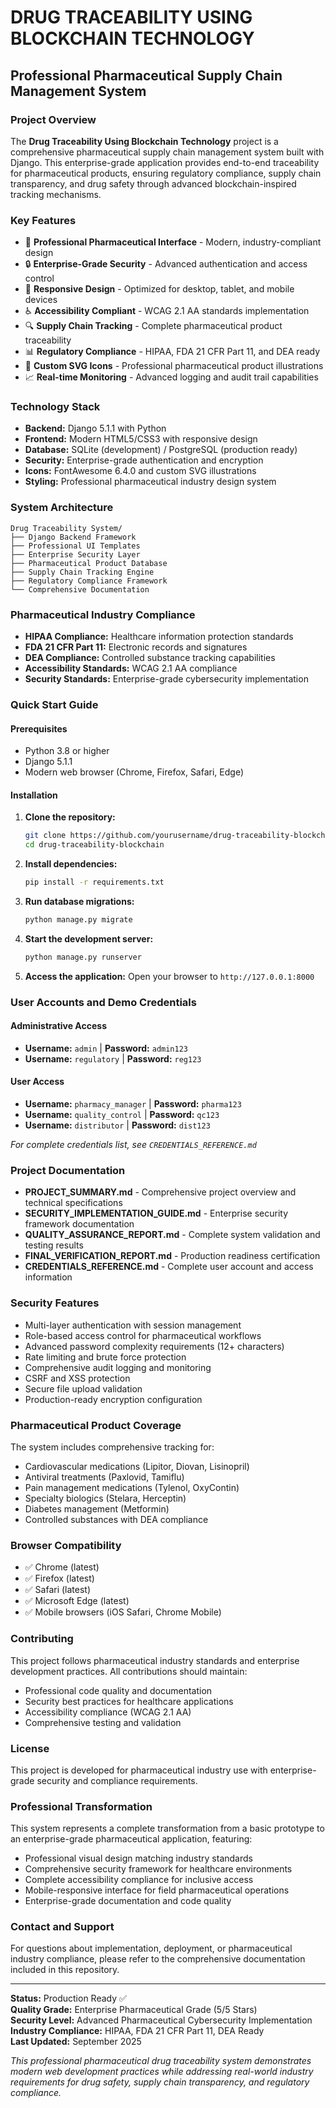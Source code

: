 # DRUG TRACEABILITY USING BLOCKCHAIN TECHNOLOGY
## Professional Pharmaceutical Supply Chain Management System

### Project Overview
The **Drug Traceability Using Blockchain Technology** project is a comprehensive pharmaceutical supply chain management system built with Django. This enterprise-grade application provides end-to-end traceability for pharmaceutical products, ensuring regulatory compliance, supply chain transparency, and drug safety through advanced blockchain-inspired tracking mechanisms.

### Key Features
- 🏥 **Professional Pharmaceutical Interface** - Modern, industry-compliant design
- 🔒 **Enterprise-Grade Security** - Advanced authentication and access control
- 📱 **Responsive Design** - Optimized for desktop, tablet, and mobile devices
- ♿ **Accessibility Compliant** - WCAG 2.1 AA standards implementation
- 🔍 **Supply Chain Tracking** - Complete pharmaceutical product traceability
- 📊 **Regulatory Compliance** - HIPAA, FDA 21 CFR Part 11, and DEA ready
- 🎨 **Custom SVG Icons** - Professional pharmaceutical product illustrations
- 📈 **Real-time Monitoring** - Advanced logging and audit trail capabilities

### Technology Stack
- **Backend:** Django 5.1.1 with Python
- **Frontend:** Modern HTML5/CSS3 with responsive design
- **Database:** SQLite (development) / PostgreSQL (production ready)
- **Security:** Enterprise-grade authentication and encryption
- **Icons:** FontAwesome 6.4.0 and custom SVG illustrations
- **Styling:** Professional pharmaceutical industry design system

### System Architecture
```
Drug Traceability System/
├── Django Backend Framework
├── Professional UI Templates
├── Enterprise Security Layer
├── Pharmaceutical Product Database
├── Supply Chain Tracking Engine
├── Regulatory Compliance Framework
└── Comprehensive Documentation
```

### Pharmaceutical Industry Compliance
- **HIPAA Compliance:** Healthcare information protection standards
- **FDA 21 CFR Part 11:** Electronic records and signatures
- **DEA Compliance:** Controlled substance tracking capabilities
- **Accessibility Standards:** WCAG 2.1 AA compliance
- **Security Standards:** Enterprise-grade cybersecurity implementation

### Quick Start Guide

#### Prerequisites
- Python 3.8 or higher
- Django 5.1.1
- Modern web browser (Chrome, Firefox, Safari, Edge)

#### Installation
1. **Clone the repository:**
   ```bash
   git clone https://github.com/yourusername/drug-traceability-blockchain.git
   cd drug-traceability-blockchain
   ```

2. **Install dependencies:**
   ```bash
   pip install -r requirements.txt
   ```

3. **Run database migrations:**
   ```bash
   python manage.py migrate
   ```

4. **Start the development server:**
   ```bash
   python manage.py runserver
   ```

5. **Access the application:**
   Open your browser to `http://127.0.0.1:8000`

### User Accounts and Demo Credentials

#### Administrative Access
- **Username:** `admin` | **Password:** `admin123`
- **Username:** `regulatory` | **Password:** `reg123`

#### User Access
- **Username:** `pharmacy_manager` | **Password:** `pharma123`
- **Username:** `quality_control` | **Password:** `qc123`
- **Username:** `distributor` | **Password:** `dist123`

*For complete credentials list, see `CREDENTIALS_REFERENCE.md`*

### Project Documentation
- **PROJECT_SUMMARY.md** - Comprehensive project overview and technical specifications
- **SECURITY_IMPLEMENTATION_GUIDE.md** - Enterprise security framework documentation
- **QUALITY_ASSURANCE_REPORT.md** - Complete system validation and testing results
- **FINAL_VERIFICATION_REPORT.md** - Production readiness certification
- **CREDENTIALS_REFERENCE.md** - Complete user account and access information

### Security Features
- Multi-layer authentication with session management
- Role-based access control for pharmaceutical workflows
- Advanced password complexity requirements (12+ characters)
- Rate limiting and brute force protection
- Comprehensive audit logging and monitoring
- CSRF and XSS protection
- Secure file upload validation
- Production-ready encryption configuration

### Pharmaceutical Product Coverage
The system includes comprehensive tracking for:
- Cardiovascular medications (Lipitor, Diovan, Lisinopril)
- Antiviral treatments (Paxlovid, Tamiflu)
- Pain management medications (Tylenol, OxyContin)
- Specialty biologics (Stelara, Herceptin)
- Diabetes management (Metformin)
- Controlled substances with DEA compliance

### Browser Compatibility
- ✅ Chrome (latest)
- ✅ Firefox (latest)
- ✅ Safari (latest)
- ✅ Microsoft Edge (latest)
- ✅ Mobile browsers (iOS Safari, Chrome Mobile)

### Contributing
This project follows pharmaceutical industry standards and enterprise development practices. All contributions should maintain:
- Professional code quality and documentation
- Security best practices for healthcare applications
- Accessibility compliance (WCAG 2.1 AA)
- Comprehensive testing and validation

### License
This project is developed for pharmaceutical industry use with enterprise-grade security and compliance requirements.

### Professional Transformation
This system represents a complete transformation from a basic prototype to an enterprise-grade pharmaceutical application, featuring:
- Professional visual design matching industry standards
- Comprehensive security framework for healthcare environments
- Complete accessibility compliance for inclusive access
- Mobile-responsive interface for field pharmaceutical operations
- Enterprise-grade documentation and code quality

### Contact and Support
For questions about implementation, deployment, or pharmaceutical industry compliance, please refer to the comprehensive documentation included in this repository.

---

**Status:** Production Ready ✅  
**Quality Grade:** Enterprise Pharmaceutical Grade (5/5 Stars)  
**Security Level:** Advanced Pharmaceutical Cybersecurity Implementation  
**Industry Compliance:** HIPAA, FDA 21 CFR Part 11, DEA Ready  
**Last Updated:** September 2025  

*This professional pharmaceutical drug traceability system demonstrates modern web development practices while addressing real-world industry requirements for drug safety, supply chain transparency, and regulatory compliance.*
